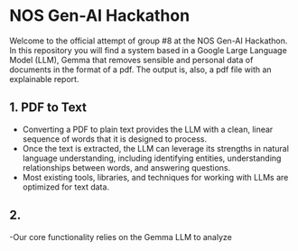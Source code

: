# NOS Gen-AI Hackathon

Welcome to the official attempt of group #8 at the NOS Gen-AI Hackathon. In this repository you will find a system based in a Google Large Language Model (LLM), Gemma that removes sensible and personal data of documents in the format of a pdf. The output is, also, a pdf file with an explainable report.

## 1. PDF to Text
 - Converting a PDF to plain text provides the LLM with a clean, linear sequence of words that it is designed to process. 
 - Once the text is extracted, the LLM can leverage its strengths in natural language understanding, including identifying entities, understanding relationships between words, and answering questions.
 - Most existing tools, libraries, and techniques for working with LLMs are optimized for text data.

## 2. 
 -Our core functionality relies on the Gemma LLM to analyze